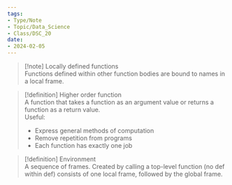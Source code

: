 ```yaml
---
tags:
- Type/Note
- Topic/Data_Science
- Class/DSC_20
date:
- 2024-02-05
---
```

> [!note] Locally defined functions  
> Functions defined within other function bodies are bound to names in a local frame.  

> [!definition] Higher order function  
> A function that takes a function as an argument value or returns a function as a return value.  
> Useful:  
> - Express general methods of computation  
> - Remove repetition from programs  
> - Each function has exactly one job  

> [!definition] Environment  
> A sequence of frames. Created by calling a top-level function (no def within def) consists of one local frame, followed by the global frame.  
